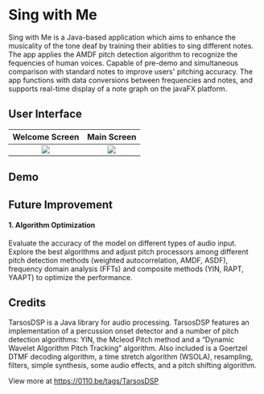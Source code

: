 # Sing with Me

Sing with Me is a Java-based application which aims to enhance the musicality of the tone deaf by training their ablities to sing different notes. The app applies the AMDF pitch detection algorithm to recognize the fequencies of human voices. Capable of pre-demo and simultaneous comparison with standard notes to improve users' pitching accuracy. The app functions with data conversions between frequencies and notes, and supports real-time display of a note graph on the javaFX platform.


## User Interface
Welcome Screen          |  Main Screen
:-------------------------:|:-------------------------:
![](../master/pictures/welcomepage.png)  |  ![](../master/pictures/mainpage.png)






## Demo






## Future Improvement

#### 1. Algorithm Optimization
Evaluate the accuracy of the model on different types of audio input. Explore the best algorithms and adjust pitch processors among different pitch detection methods (weighted autocorrelation, AMDF, ASDF), frequency domain analysis (FFTs) and composite methods (YIN, RAPT, YAAPT) to optimize the performance.

## Credits

TarsosDSP is a Java library for audio processing. TarsosDSP features an implementation of a percussion onset detector and a number of pitch detection algorithms: YIN, the Mcleod Pitch method and a “Dynamic Wavelet Algorithm Pitch Tracking” algorithm. Also included is a Goertzel DTMF decoding algorithm, a time stretch algorithm (WSOLA), resampling, filters, simple synthesis, some audio effects, and a pitch shifting algorithm.

View more at https://0110.be/tags/TarsosDSP

